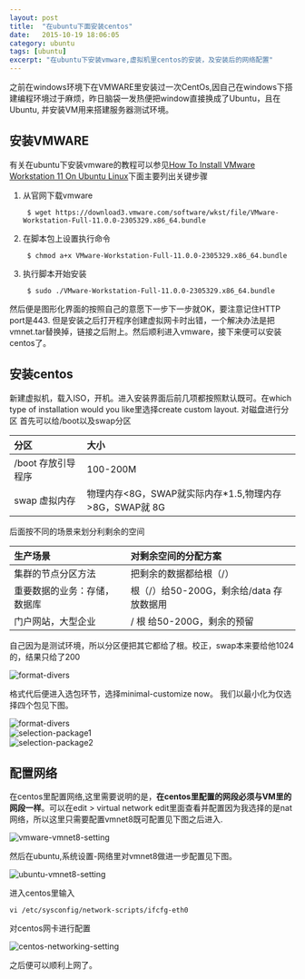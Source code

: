```yaml
---
layout: post
title:  "在ubuntu下面安装centos"
date:   2015-10-19 18:06:05
category: ubuntu
tags: [ubuntu]
excerpt: "在ubuntu下安装vmware,虚拟机里centos的安装，及安装后的网络配置"
---
```




  之前在windows环境下在VMWARE里安装过一次CentOs,因自己在windows下搭建编程环境过于麻烦，昨日脑袋一发热便把window直接换成了Ubuntu，且在Ubuntu, 并安装VM用来搭建服务器测试环境。  


## 安装VMWARE

   有关在ubuntu下安装vmware的教程可以参见[How To Install VMware Workstation 11 On Ubuntu Linux](http://www.linuxtechi.com/install-vmware-workstation-11-on-ubuntu-linux/)下面主要列出关键步骤  


1. 从官网下载vmware 

		$ wget https://download3.vmware.com/software/wkst/file/VMware-Workstation-Full-11.0.0-2305329.x86_64.bundle

2. 在脚本包上设置执行命令

		$ chmod a+x VMware-Workstation-Full-11.0.0-2305329.x86_64.bundle

3. 执行脚本开始安装

		$ sudo ./VMware-Workstation-Full-11.0.0-2305329.x86_64.bundle

然后便是图形化界面的按照自己的意愿下一步下一步就OK，要注意记住HTTP port是443. 但是安装之后打开程序创建虚拟网卡时出错，一个解决办法是把vmnet.tar替换掉，链接之后附上。然后顺利进入vmware，接下来便可以安装centos了。


## 安装centos

新建虚拟机，载入ISO，开机。进入安装界面后前几项都按照默认既可。在which type of installation would you like里选择create  custom layout. 对磁盘进行分区
首先可以给/boot以及swap分区

|分区|大小|
|:----------|:--------|
| /boot 存放引导程序| 100-200M|
| swap 虚拟内存     | 物理内存<8G，SWAP就实际内存\*1.5,物理内存>8G，SWAP就 8G|

后面按不同的场景来划分利剩余的空间

|生产场景|对剩余空间的分配方案|
|:---------|:-----------|
|集群的节点分区方法 | 把剩余的数据都给根（/）|
|重要数据的业务：存储，数据库|根（/）给50-200G，剩余给/data 存放数据用|
|门户网站，大型企业| /  根 给50-200G，剩余的预留|

自己因为是测试环境，所以分区便把其它都给了根。校正，swap本来要给他1024的，结果只给了200  

![format-divers](/images/format-dives.jpg)  

格式代后便进入选包环节，选择minimal-customize now。 我们以最小化为仅选择四个包见下图。  

![format-divers](/images/format-divers1.jpg)  
![selection-package1](/images/selection-package1.jpg)  
![selection-package2](/images/selection-package2.jpg)  



## 配置网络 

在centos里配置网络,这里需要说明的是，**在centos里配置的网段必须与VM里的网段一样**。可以在edit > virtual network edit里面查看并配置因为我选择的是nat网络，所以这里只需要配置vmnet8既可配置见下图之后进入.  

![vmware-vmnet8-setting](/images/ubuntu-vmnet8-setting.jpg)  

然后在ubuntu,系统设置-网络里对vmnet8做进一步配置见下图。  

![ubuntu-vmnet8-setting](/images/vmware-vmnet8-setting.jpg)

进入centos里输入 

	vi /etc/sysconfig/network-scripts/ifcfg-eth0 

对centos网卡进行配置  

![centos-networking-setting](/images/centos-networking-setting.png)

之后便可以顺利上网了。







